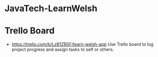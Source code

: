 # JavaTech-LearnWelsh

# Trello Board
- https://trello.com/b/LzB1ZB5F/learn-welsh-app
Use Trello board to log project progress and assign tasks to self or others.